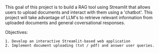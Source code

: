 This goal of this project is to build a RAG tool using Streamlit that allows users to upload documents and interact with them using a 'chatbot'. This project will take advantage of LLM's to retrieve relevant information from uploaded documents and general coversational responses.

Objectives: 

	1. Develop an interactive Streamlit-based web application 
	2. Implement document uploading (txt / pdf) and answer user queries.
